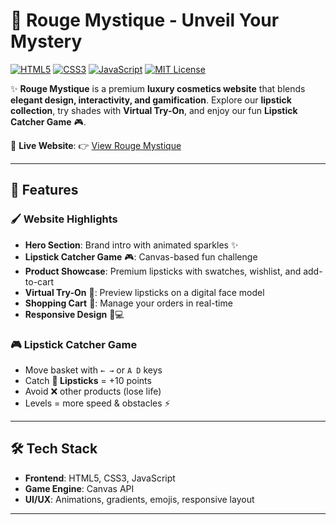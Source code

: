 # 💄 Rouge Mystique - Unveil Your Mystery  
[![HTML5](https://img.shields.io/badge/HTML5-E34F26?style=for-the-badge&logo=html5&logoColor=white)](#) 
[![CSS3](https://img.shields.io/badge/CSS3-1572B6?style=for-the-badge&logo=css3&logoColor=white)](#) 
[![JavaScript](https://img.shields.io/badge/JavaScript-F7DF1E?style=for-the-badge&logo=javascript&logoColor=black)](#) 
[![MIT License](https://img.shields.io/badge/License-MIT-green?style=for-the-badge)](#)


✨ **Rouge Mystique** is a premium **luxury cosmetics website** that blends **elegant design, interactivity, and gamification**. Explore our **lipstick collection**, try shades with **Virtual Try-On**, and enjoy our fun **Lipstick Catcher Game** 🎮.  

🔗 **Live Website**: 👉 [View Rouge Mystique](https://budidaakshayasri.github.io/Advertisement/)

---

## 🌟 Features  

### 🖌️ Website Highlights  
- **Hero Section**: Brand intro with animated sparkles ✨  
- **Lipstick Catcher Game** 🎮: Canvas-based fun challenge  
- **Product Showcase**: Premium lipsticks with swatches, wishlist, and add-to-cart  
- **Virtual Try-On** 👄: Preview lipsticks on a digital face model  
- **Shopping Cart** 🛒: Manage your orders in real-time  
- **Responsive Design** 📱💻  

### 🎮 Lipstick Catcher Game  
- Move basket with `← →` or `A D` keys  
- Catch **💄 Lipsticks** = +10 points  
- Avoid ❌ other products (lose life)  
- Levels = more speed & obstacles ⚡  

---

## 🛠️ Tech Stack  

- **Frontend**: HTML5, CSS3, JavaScript  
- **Game Engine**: Canvas API  
- **UI/UX**: Animations, gradients, emojis, responsive layout  

---
 


